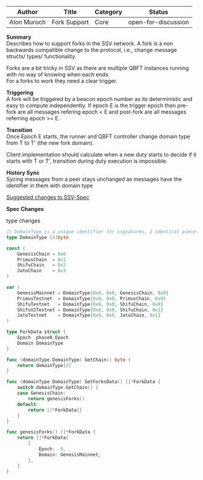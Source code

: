| Author      | Title        | Category | Status |
|-------------|--------------|----------|--------|
| Alon Muroch | Fork Support | Core     | open-for-discussion  |

**Summary**  
Describes how to support forks in the SSV network.
A fork is a non backwards compatible change to the protocol, i.e., change message structs/ types/ functionality.

Forks are a bit tricky in SSV as there are multiple QBFT instances running with no way of knowing when each ends.  
For a forks to work they need a clear trigger.

**Triggering**  
A fork will be triggered by a beacon epoch number as its deterministic and easy to compute independently. If epoch E is the trigger epoch then pre-fork are all messages refering epoch < E and post-fork are all messages referring epoch >= E.

**Transition**  
Once Epoch E starts, the runner and QBFT controller change domain type from T to T' (the new fork domain). 

Client implementation should calculate when a new duty starts to decide if it starts with T or T', transition during duty execution is impossible. 

**History Sync**  
Sycing messages from a peer stays unchanged as messages have the identifier in them with domain type 

[Suggested changes to SSV-Spec](https://github.com/bloxapp/ssv-spec/compare/main...alonmuroch:ssv-spec:ssv-fork-updated)

**Spec Changes**

type changes
```go
// DomainType is a unique identifier for signatures, 2 identical pieces of data signed with different domains will result in different sigs
type DomainType [4]byte

const (
    GenesisChain = 0x0
    PrimusChain  = 0x1
    ShifuChain   = 0x2
    JatoChain    = 0x3
)

var (
    GenesisMainnet = DomainType{0x0, 0x0, GenesisChain, 0x0}
    PrimusTestnet  = DomainType{0x0, 0x0, PrimusChain, 0x0}
    ShifuTestnet   = DomainType{0x0, 0x0, ShifuChain, 0x0}
    ShifuV2Testnet = DomainType{0x0, 0x0, ShifuChain, 0x1}
    JatoTestnet    = DomainType{0x0, 0x0, JatoChain, 0x1}
)

type ForkData struct {
    Epoch  phase0.Epoch
    Domain DomainType
}

func (domainType DomainType) GetChain() byte {
    return domainType[2]
}

func (domainType DomainType) GetForksData() []*ForkData {
    switch domainType.GetChain() {
    case GenesisChain:
        return genesisForks()
    default:
        return []*ForkData{}
    }
}

func genesisForks() []*ForkData {
    return []*ForkData{
        {
            Epoch:  0,
            Domain: GenesisMainnet,
        },
    }
}

```

